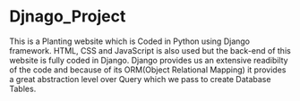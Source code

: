# Djnago_Project
This is a Planting website which is Coded in Python using Django framework. HTML, CSS and JavaScript is also used but the back-end of this website is fully coded in Django.
Django provides us an extensive readibilty of the code and because of its ORM(Object Relational Mapping) it provides a great abstraction level over Query which we pass to create Database Tables.

